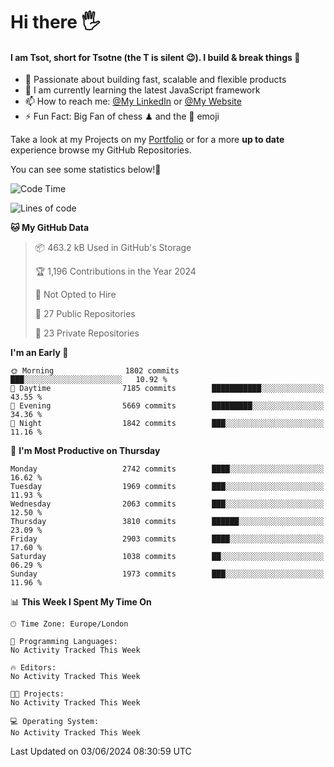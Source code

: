# Hi there :raised_hand_with_fingers_splayed:
#### I am Tsot, short for Tsotne (the T is silent :wink:). I build & break things :space_invader:
- :telescope: Passionate about building fast, scalable and flexible products
- :seedling: I am currently learning the latest JavaScript framework 
- :mailbox: How to reach me: [@My LinkedIn](https://www.linkedin.com/in/tsotne-gvadzabia/) or [@My Website](https://tsotne.co.uk/contact)
- :zap: Fun Fact: Big Fan of chess ♟ and the 👾 emoji

Take a look at my Projects on my [Portfolio](https://tsotne.co.uk/) or for a more **up to date** experience browse my GitHub Repositories.

You can see some statistics below!:space_invader:
<!--START_SECTION:waka-->
![Code Time](http://img.shields.io/badge/Code%20Time-761%20hrs%202%20mins-blue)

![Lines of code](https://img.shields.io/badge/From%20Hello%20World%20I%27ve%20Written-6.1%20million%20lines%20of%20code-blue)

**🐱 My GitHub Data** 

> 📦 463.2 kB Used in GitHub's Storage 
 > 
> 🏆 1,196 Contributions in the Year 2024
 > 
> 🚫 Not Opted to Hire
 > 
> 📜 27 Public Repositories 
 > 
> 🔑 23 Private Repositories 
 > 
**I'm an Early 🐤** 

```text
🌞 Morning                1802 commits        ███░░░░░░░░░░░░░░░░░░░░░░   10.92 % 
🌆 Daytime                7185 commits        ███████████░░░░░░░░░░░░░░   43.55 % 
🌃 Evening                5669 commits        █████████░░░░░░░░░░░░░░░░   34.36 % 
🌙 Night                  1842 commits        ███░░░░░░░░░░░░░░░░░░░░░░   11.16 % 
```
📅 **I'm Most Productive on Thursday** 

```text
Monday                   2742 commits        ████░░░░░░░░░░░░░░░░░░░░░   16.62 % 
Tuesday                  1969 commits        ███░░░░░░░░░░░░░░░░░░░░░░   11.93 % 
Wednesday                2063 commits        ███░░░░░░░░░░░░░░░░░░░░░░   12.50 % 
Thursday                 3810 commits        ██████░░░░░░░░░░░░░░░░░░░   23.09 % 
Friday                   2903 commits        ████░░░░░░░░░░░░░░░░░░░░░   17.60 % 
Saturday                 1038 commits        ██░░░░░░░░░░░░░░░░░░░░░░░   06.29 % 
Sunday                   1973 commits        ███░░░░░░░░░░░░░░░░░░░░░░   11.96 % 
```


📊 **This Week I Spent My Time On** 

```text
🕑︎ Time Zone: Europe/London

💬 Programming Languages: 
No Activity Tracked This Week

🔥 Editors: 
No Activity Tracked This Week

🐱‍💻 Projects: 
No Activity Tracked This Week

💻 Operating System: 
No Activity Tracked This Week
```


 Last Updated on 03/06/2024 08:30:59 UTC
<!--END_SECTION:waka-->
